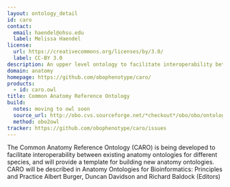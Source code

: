 ```yaml
---
layout: ontology_detail
id: caro
contact:
  email: haendel@ohsu.edu
  label: Melissa Haendel
license:
  url: https://creativecommons.org/licenses/by/3.0/
  label: CC-BY 3.0
description: An upper level ontology to facilitate interoperability between existing anatomy ontologies for different species
domain: anatomy
homepage: https://github.com/obophenotype/caro/
products:
  - id: caro.owl
title: Common Anatomy Reference Ontology
build:
  notes: moving to owl soon
  source_url: http://obo.cvs.sourceforge.net/*checkout*/obo/obo/ontology/anatomy/caro/caro.obo
  method: obo2owl
tracker: https://github.com/obophenotype/caro/issues
---
```


The Common Anatomy Reference Ontology (CARO) is being developed to facilitate interoperability between existing anatomy ontologies for different species, and will provide a template for building new anatomy ontologies. CARO will be described in Anatomy Ontologies for Bioinformatics: Principles and Practice Albert Burger, Duncan Davidson and Richard Baldock (Editors)
